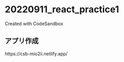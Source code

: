 # 20220911_react_practice1
Created with CodeSandbox

<h2>アプリ作成</h2>
<p>https://csb-mio2ii.netlify.app/</P>